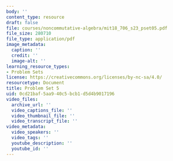 ```yaml
---
body: ''
content_type: resource
draft: false
file: courses/noncommutative-algebra/mit18_706_s23_pset05.pdf
file_size: 280710
file_type: application/pdf
image_metadata:
  caption: ''
  credit: ''
  image-alt: ''
learning_resource_types:
- Problem Sets
license: https://creativecommons.org/licenses/by-nc-sa/4.0/
resourcetype: Document
title: Problem Set 5
uid: 0cd21baf-5aa9-40c5-bcb1-d5d4b9017196
video_files:
  archive_url: ''
  video_captions_file: ''
  video_thumbnail_file: ''
  video_transcript_file: ''
video_metadata:
  video_speakers: ''
  video_tags: ''
  youtube_description: ''
  youtube_id: ''
---
```

